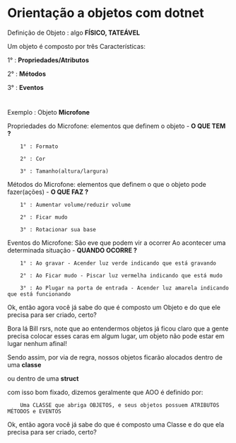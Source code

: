 

# Orientação a objetos com dotnet

 

Definição de Objeto : algo **FÍSICO, TATEÁVEL**

 

Um objeto é composto por três Características:

 

1° : **Propriedades/Atributos**

 

2° : **Métodos**

 

3° : **Eventos**

#

 

Exemplo : Objeto **Microfone**

 

Propriedades do Microfone: elementos que definem o objeto - **O QUE TEM ?**

 

        1° : Formato

        2° : Cor

        3° : Tamanho(altura/largura)

 

Métodos do Microfone: elementos que definem o que o objeto pode fazer(ações) - **O QUE FAZ ?**

 

        1° : Aumentar volume/reduzir volume

        2° : Ficar mudo

        3° : Rotacionar sua base        

 

Eventos do Microfone: São eve que podem vir a ocorrer Ao acontecer uma determinada situação - **QUANDO OCORRE ?**

 

        1° : Ao gravar - Acender luz verde indicando que está gravando

        2° : Ao Ficar mudo - Piscar luz vermelha indicando que está mudo

        3° : Ao Plugar na porta de entrada - Acender luz amarela indicando que está funcionando

 

Ok, então agora você já sabe do que é composto um Objeto e do que ele precisa para ser criado, certo?

 

Bora lá Bill rsrs, note que ao entendermos objetos já ficou claro que a gente precisa colocar esses caras em algum lugar, um objeto não pode estar em lugar nenhum afinal!

Sendo assim, por via de regra, nossos objetos ficarão alocados dentro de uma **classe**

ou dentro de uma **struct**

 

com isso bom fixado, dizemos geralmente que AOO é definido por:

 

        Uma CLASSE que abriga OBJETOS, e seus objetos possuem ATRIBUTOS MÉTODOS e EVENTOS

 

Ok, então agora você já sabe do que é composto uma Classe e do que ela precisa para ser criado, certo? 